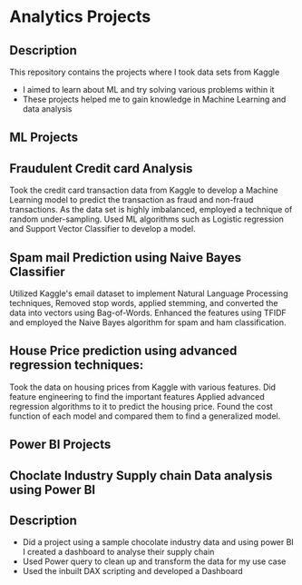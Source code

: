 # Analytics Projects

## Description

This repository contains the  projects where I took data sets from Kaggle 

- I aimed to learn about ML and try solving various problems within it
- These projects helped me to gain knowledge in Machine Learning and data analysis

## ML Projects


## Fraudulent Credit card Analysis
  Took the credit card transaction data from Kaggle to develop a Machine Learning model to predict the transaction as fraud and non-fraud transactions. 
  As the data set is highly imbalanced, employed a technique of random under-sampling.
  Used ML algorithms such as Logistic regression and Support Vector Classifier to develop a model.

## Spam mail Prediction using Naive Bayes Classifier
  Utilized Kaggle's email dataset to implement Natural Language Processing techniques, 
  Removed stop words, applied stemming, and converted the data into vectors using Bag-of-Words.
  Enhanced the features using TFIDF and employed the Naive Bayes algorithm for spam and ham classification.

## House Price prediction using advanced regression techniques:
  Took the data on housing prices from Kaggle with various features.
  Did feature engineering to find the important features
  Applied advanced regression algorithms to it to predict the housing price.
  Found the cost function of each model and compared them to find a generalized model.

## Power BI Projects


## Choclate Industry Supply chain Data analysis using Power BI

## Description

- Did a project using a sample chocolate industry data and using power BI I created a dashboard to analyse their supply chain
- Used Power query to clean up and transform the data for my use case
- Used the inbuilt DAX scripting and developed a Dashboard 


